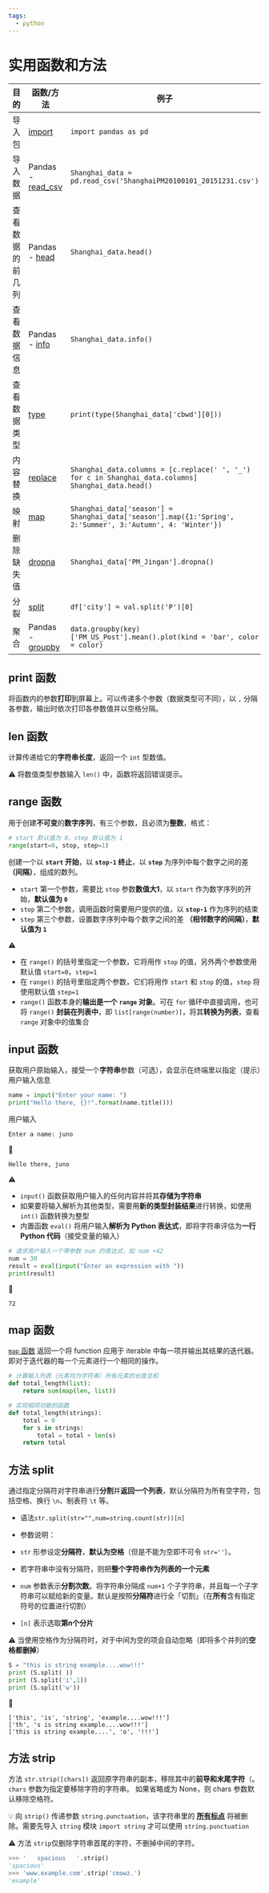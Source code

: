 ```yaml
---
tags:
  - python
---
```


# 实用函数和方法

| 目的 | 函数/方法 | 例子 |
| --- | --- | ---|
| 导入包 | [import](https://docs.python.org/2/tutorial/modules.html#importing-from-a-package) | `import pandas as pd` |
| 导入数据 | Pandas - [read_csv](https://pandas.pydata.org/pandas-docs/stable/generated/pandas.read_csv.html) | `Shanghai_data = pd.read_csv('ShanghaiPM20100101_20151231.csv')` |
| 查看数据的前几列 | Pandas - [head](https://pandas.pydata.org/pandas-docs/stable/generated/pandas.DataFrame.head.html) | `Shanghai_data.head()` |
| 查看数据信息 | Pandas - [info](https://pandas.pydata.org/pandas-docs/stable/generated/pandas.DataFrame.info.html) | `Shanghai_data.info()` |
| 查看数据类型 | [type](https://docs.python.org/2/library/types.html) | `print(type(Shanghai_data['cbwd'][0]))` |
| 内容替换 | [replace](https://www.pythoncentral.io/pythons-string-replace-method-replacing-python-strings/) | `Shanghai_data.columns = [c.replace(' ', '_') for c in Shanghai_data.columns] Shanghai_data.head()` |
| 映射 | [map](http://book.pythontips.com/en/latest/map_filter.html) | `Shanghai_data['season'] = Shanghai_data['season'].map({1:'Spring', 2:'Summer', 3:'Autumn', 4: 'Winter'})` |
| 删除缺失值 | [dropna](https://pandas.pydata.org/pandas-docs/stable/generated/pandas.DataFrame.dropna.html) | `Shanghai_data['PM_Jingan'].dropna()` |
| 分裂 | [split](http://python-reference.readthedocs.io/en/latest/docs/str/split.html) | `df['city'] = val.split('P')[0]` |
| 聚合 | Pandas - [groupby](https://pandas.pydata.org/pandas-docs/stable/generated/pandas.DataFrame.groupby.html) | `data.groupby(key)['PM_US_Post'].mean().plot(kind = 'bar', color = color)` |

## print 函数
将函数内的参数**打印**到屏幕上。可以传递多个参数（数据类型可不同），以 `,` 分隔各参数，输出时依次打印各参数值并以空格分隔。

## len 函数
计算传递给它的**字符串长度**，返回一个 `int` 型数值。

:warning: 将数值类型参数输入 `len()` 中，函数将返回错误提示。

## range 函数
用于创建**不可变**的**数字序列**，有三个参数，且必须为**整数**，格式：
```python
# start 默认值为 0，step 默认值为 1
range(start=0, stop, step=1)
```
创建一个以 **`start` 开始**，以 **`stop-1` 终止**，以 **`step`** 为序列中每个数字之间的差 **（间隔）**，组成的数列。

* `start` 第一个参数，需要比 `stop` 参数**数值大1**，以 `start` 作为数字序列的开始，**默认值为 `0`**
* `stop` 第二个参数，调用函数时需要用户提供的值，以 **`stop-1`** 作为序列的结束
* `step` 第三个参数，设置数字序列中每个数字之间的差 **（相邻数字的间隔）**，**默认值为 `1`**

:warning:
* 在 `range()` 的括号里指定一个参数，它将用作 `stop` 的值，另外两个参数使用默认值 `start=0`，`step=1`
* 在 `range()` 的括号里指定两个参数，它们将用作 `start` 和 `stop` 的值，`step` 将使用默认值 `step=1`
* `range()` 函数本身的**输出是一个 `range` 对象**。可在 `for` 循环中直接调用，也可将 `range()` **封装在列表中**，即 `list[range(number)]`，将其**转换为列表**，查看 `range` 对象中的值集合

## input 函数
获取用户原始输入，接受一个**字符串**参数（可选），会显示在终端里以指定（提示）用户输入信息

```python
name = input("Enter your name: ")
print("Hello there, {}!".format(name.title()))
```

用户输入

```python
Enter a name: juno
```

:hammer:

```shell
Hello there, juno
```

:warning:
* `input()` 函数获取用户输入的任何内容并将其**存储为字符串**
* 如果要将输入解析为其他类型，需要用**新的类型封装结果**进行转换，如使用 `int()` 函数转换为整型
* 内置函数 `eval()` 将用户输入**解析为 Python 表达式**，即将字符串评估为**一行 Python 代码**（接受变量的输入）

```python
# 请求用户输入一个带参数 num 的表达式，如 num +42
num = 30
result = eval(input("Enter an expression with "))
print(result)
```

:hammer:

```shell
72
```

## map 函数
[`map` 函数](https://docs.python.org/zh-cn/3/library/functions.html#map) 返回一个将 function 应用于 iterable 中每一项并输出其结果的迭代器。即对于迭代器的每一个元素进行一个相同的操作。

```python
# 计算输入列表（元素均为字符串）所有元素的长度总和
def total_length(list):
    return sum(map(len, list))

# 实现相同功能的函数
def total_length(strings):
    total = 0
    for s in strings:
        total = total + len(s)
    return total
```

## 方法 split
通过指定分隔符对字符串进行**分割**并**返回一个列表**，默认分隔符为所有空字符，包括空格、换行 `\n`、制表符 `\t` 等。

* 语法`str.split(str="",num=string.count(str))[n]`

* 参数说明：
* `str` 形参设定**分隔符**，**默认为空格**（但是不能为空即不可令 `str=''`）。
* 若字符串中没有分隔符，则把**整个字符串作为列表的一个元素**
* `num` 参数表示**分割次数**。将字符串分隔成 `num+1` 个子字符串，并且每一个子字符串可以赋给新的变量。默认是按照**分隔符**进行全「切割」（在**所有**含有指定符号的位置进行切割）
* `[n]` 表示选取**第n个分片**

:warning: 当使用空格作为分隔符时，对于中间为空的项会自动忽略（即将多个并列的**空格都删掉**）

```python
S = "this is string example....wow!!!"
print (S.split( ))
print (S.split('i',1))
print (S.split('w'))
```

:hammer:

```shell
['this', 'is', 'string', 'example....wow!!!']
['th', 's is string example....wow!!!']
['this is string example....', 'o', '!!!']
```

## 方法 strip
方法 `str.strip([chars])` 返回原字符串的副本，移除其中的**前导和末尾字符**（。 `chars` 参数为指定要移除字符的字符串。 如果省略或为 None，则 chars 参数默认移除空格符。

:bulb: 向 `strip()` 传递参数 `string.punctuation`，该字符串里的 **[所有标点](https://docs.python.org/3/library/string.html?highlight=punctuation#string.punctuation)** 将被删除。需要先导入 `string` 模块 `import string` 才可以使用 `string.punctuation`

:warning: 方法 `strip`仅删除字符串首尾的字符，不删掉中间的字符。

```python
>>> '   spacious   '.strip()
'spacious'
>>> 'www.example.com'.strip('cmowz.')
'example'
```